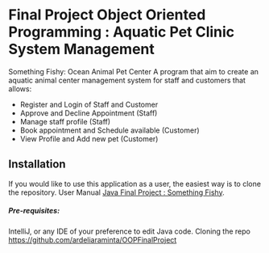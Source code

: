 # Final Project Object Oriented Programming : Aquatic Pet Clinic System Management 

Something Fishy: Ocean Animal Pet Center
A program that aim to create an aquatic animal center management system for staff and customers that allows:

- Register and Login of Staff and Customer
-	Approve and Decline Appointment (Staff) 
-	Manage staff profile (Staff) 
-	Book appointment and Schedule available (Customer) 
-	View Profile and Add new pet (Customer) 


## Installation 

If you would like to use this application as a user, the easiest way is to clone the repository. 
User Manual [Java Final Project : Something Fishy]().

##### Pre-requisites:

IntelliJ, or any IDE of your preference to edit Java code.
Cloning the repo https://github.com/ardeliaraminta/OOPFinalProject
